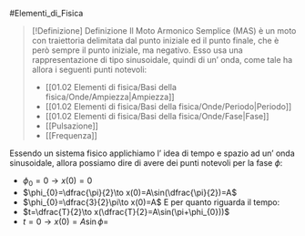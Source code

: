 #Elementi_di_Fisica 
>[!Definizione]  Definizione
>Il Moto Armonico Semplice (MAS) è un moto con traiettoria delimitata dal punto iniziale ed il punto finale, che è però sempre il punto iniziale, ma negativo.
>Esso usa una rappresentazione di tipo sinusoidale, quindi di un’ onda, come tale ha allora i seguenti punti notevoli:
>- [[01.02 Elementi di fisica/Basi della fisica/Onde/Ampiezza|Ampiezza]]
>- [[01.02 Elementi di fisica/Basi della fisica/Onde/Periodo|Periodo]]
>- [[01.02 Elementi di fisica/Basi della fisica/Onde/Fase|Fase]]
>- [[Pulsazione]]
>- [[Frequenza]]

Essendo un sistema fisico applichiamo l’ idea di tempo e spazio ad un’ onda sinusoidale, allora possiamo dire di avere dei punti notevoli per la fase $\phi$:
- $\phi_{0}=0\to x(0)=0$
- $\phi_{0}=\dfrac{\pi}{2}\to x(0)=A\sin(\dfrac{\pi}{2})=A$
- $\phi_{0}=\dfrac{3}{2}\pi\to x(0)=A$
E per quanto riguarda il tempo:
- $t=\dfrac{T}{2}\to x(\dfrac{T}{2}=A\sin(\pi+\phi_{0}))$
- $t=0\to x(0)=A\sin \phi=$